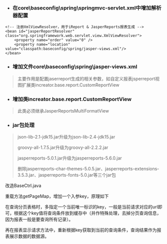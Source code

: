 * ### 在core\baseconfig\spring\springmvc-servlet.xml中增加解析器配置

```
<!-- 注册XmlViewResolver，用于iReport & JasperReports报表生成 -->
<bean id="jasperReportResolver" class="org.springframework.web.servlet.view.XmlViewResolver">
    <property name="order" value="0" />
    <property name="location" value="classpath:baseconfig/spring/jasper-views.xml"/>
</bean>
```

* ### 增加文件core\baseconfig\spring\jasper-views.xml

> 主要作用是配置jaserreport生成的相关参数，如自定义报表jsperreport视图扩展类increator.base.report.CustomReportView

* ### 增加类increator.base.report.CustomReportView

> 此类必须继承JasperReportsMultiFormatView

* ### jar包处理

> json-lib-2.1-jdk15.jar升级为json-lib-2.4-jdk15.jar
>
> groovy-all-1.7.5.jar升级为groovy-all-2.2.2.jar
>
> jasperreports-5.0.1.jar升级为jasperreports-5.6.0.jar
>
> 删除jasperreports-char-themes-5.0.5.jar、jasperreports-extensions-3.5.3.jar、jasperreports-fonts-5.0.jar等三个jar包

改造BaseCtrl.java

重载方法getPageMap，增加一个入参key，原理如下

在查询分页表格时，多指定一个当前唯一标识的key，一般是当前请求对应的url即可，根据这个key值将查询条件放到缓存中（并作特殊处理，去掉分页查询信息，因为报表一般是要查询所有记录）。

再在报表显示请求方法中，重新根据key获取到当前的查询条件，查询结果作为报表展示数据的数据源。


